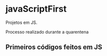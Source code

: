 # javaScriptFirst

Projetos em JS.   

Processo realizado durante a quarentena    
   
## Primeiros códigos feitos em JS 
<br>    
  
 
  


